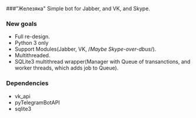 ###"Железяка"
Simple bot for Jabber, and VK, and Skype.
### New goals
- Full re-design.
- Python 3 only
- Support Modules(Jabber, VK, /*Maybe Skype-over-dbus*/).
- Multithreaded.
- SQLite3 multithread wrapper(Manager with Queue of transanctions, and worker threads, which adds job to Queue).
### Dependencies
- vk_api
- pyTelegramBotAPI
- sqlite3